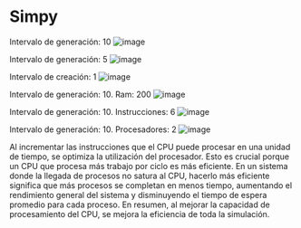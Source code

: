 # Simpy
Intervalo de generación: 10
![image](https://github.com/Ricgo01/Simpy/assets/128996354/7bd0468f-c0e8-496f-89d6-bed2cf01b3b7)

Intervalo de generación: 5
![image](https://github.com/Ricgo01/Simpy/assets/128996354/9d21c0b4-3671-4f74-b0c5-8a22b152c2a4)

Intervalo de creación: 1
![image](https://github.com/Ricgo01/Simpy/assets/128996354/9e3b63ea-2a30-4ffb-963c-ff3cd2f3dbe9)

Intervalo de generación: 10. Ram: 200
![image](https://github.com/Ricgo01/Simpy/assets/128996354/4f220e6d-3ad9-4fb5-97f6-9bfd029b225f)

Intervalo de generación: 10. Instrucciones: 6
![image](https://github.com/Ricgo01/Simpy/assets/128996354/ea0ef669-df8c-4f67-ae82-7f9ca5baa219)

Intervalo de generación: 10. Procesadores: 2
![image](https://github.com/Ricgo01/Simpy/assets/128996354/608d3ea5-63ef-49b6-a308-2778de4e3f0c)


Al incrementar las instrucciones que el CPU puede procesar en una unidad de tiempo, se optimiza la utilización del procesador. Esto es crucial porque un CPU que procesa más trabajo por ciclo es más eficiente. En un sistema donde la llegada de procesos no satura al CPU, hacerlo más eficiente significa que más procesos se completan en menos tiempo, aumentando el rendimiento general del sistema y disminuyendo el tiempo de espera promedio para cada proceso. En resumen, al mejorar la capacidad de procesamiento del CPU, se mejora la eficiencia de toda la simulación.
